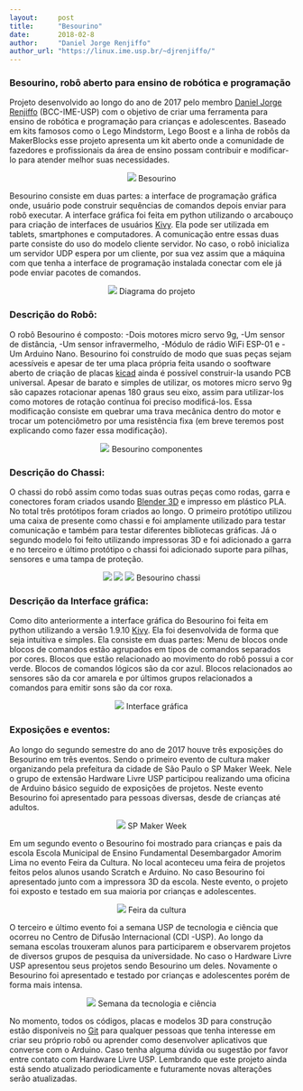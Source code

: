 ```yaml
---
layout:     post
title:      "Besourino"
date:       2018-02-8
author:     "Daniel Jorge Renjiffo"
author_url: "https://linux.ime.usp.br/~djrenjiffo/"
---
```



### Besourino, robô aberto para ensino de robótica e programação
Projeto desenvolvido ao longo do ano de 2017 pelo membro [Daniel Jorge Renjiffo][pessoal] (BCC-IME-USP) com o objetivo de criar uma ferramenta para ensino de robótica e programação para crianças e adolescentes. Baseado em kits famosos como o Lego Mindstorm, Lego Boost e a linha de robôs da MakerBlocks esse projeto apresenta um kit aberto onde a comunidade de fazedores e profissionais da área de ensino possam contribuir e modificar-lo para atender melhor suas necessidades.

<p style="text-align: center;">
    <img src="{{ site.baseurl }}/post_img/besourino/besourino_use_cut.png" style="margin: 0 auto; max-height: 390px;" />
Besourino
</p>

Besourino consiste em duas partes: a interface de programação gráfica onde, usuário pode construir sequências de comandos depois enviar para robô executar. A interface gráfica foi feita em python utilizando o arcabouço para criação de interfaces de usuários [Kivy][kivy]. Ela pode ser utilizada em tablets, smartphones e computadores. A comunicação entre essas duas parte consiste do uso do modelo cliente servidor. No caso, o robô inicializa um servidor UDP espera por um cliente, por sua vez assim que a máquina com que tenha a interface de programação instalada conectar com ele já pode enviar pacotes de  comandos.

<p style="text-align: center;">
    <img src="{{ site.baseurl }}/post_img/besourino/diagramaDeProjeto.png" style="margin: 0 auto; max-height: 390px;" />
Diagrama do projeto
</p>

### Descrição do Robô:
O robô Besourino é composto:
-Dois motores micro servo 9g,
-Um sensor de distância,
-Um sensor infravermelho,
-Módulo de rádio WiFi ESP-01 e
-Um Arduino Nano.
Besourino foi construído de modo que suas peças sejam acessíveis e apesar de ter uma placa própria feita usando o sooftware aberto de criação de placas [kicad][kicad] ainda é possível construir-la usando PCB universal. Apesar de barato e simples de utilizar, os motores micro servo 9g são capazes rotacionar apenas 180 graus seu eixo, assim para utilizar-los como motores de rotação contínua foi preciso modificá-los. Essa modificação consiste em quebrar uma trava mecânica dentro do motor e trocar um potenciômetro por uma resistência  fixa (em breve teremos post explicando como fazer essa modificação).

<p style="text-align: center;">
    <img src="{{ site.baseurl }}/post_img/besourino/besourinoText.jpg" style="margin: 0 auto; max-height: 390px;" />
Besourino componentes
</p>

### Descrição do Chassi:
O chassi do robô assim como todas suas outras peças como rodas, garra e conectores foram criados usando [Blender 3D][blender] e impresso em plástico PLA. No total três protótipos foram criados ao longo. O primeiro protótipo utilizou uma caixa de presente como chassi e foi amplamente utilizado para testar comunicação e também para testar diferentes bibliotecas gráficas. Já o segundo modelo foi feito utilizando impressoras 3D e foi adicionado a garra e no terceiro e último protótipo o chassi foi adicionado suporte para pilhas, sensores e uma tampa de proteção.

<p style="text-align: center;">
    <img src="{{ site.baseurl }}/post_img/besourino/base1.jpg" style="margin: 0 auto; max-height: 390px;" />
    <img src="{{ site.baseurl }}/post_img/besourino/base2.jpg" style="margin: 0 auto; max-height: 390px;" />
    <img src="{{ site.baseurl }}/post_img/besourino/besourino1.png" style="margin: 0 auto; max-height: 390px;" />
Besourino chassi
</p>

### Descrição da Interface gráfica:
Como dito anteriormente a interface gráfica do Besourino foi feita em python utilizando a versão 1.9.10 [Kivy][kivy]. Ela foi desenvolvida de forma que seja intuitiva e simples. Ela consiste em duas partes: Menu de blocos onde blocos de comandos estão agrupados em tipos de comandos separados por cores. Blocos que estão relacionado ao movimento do robô possui a cor verde. Blocos de comandos lógicos são da cor azul. Blocos relacionados ao sensores são da cor amarela e por últimos grupos relacionados a comandos para emitir sons são da cor roxa.

<p style="text-align: center;">
    <img src="{{ site.baseurl }}/post_img/besourino/commandText.jpg" style="margin: 0 auto; max-height: 390px;" />
Interface gráfica
</p>

### Exposições e eventos:
Ao longo do segundo semestre do ano de 2017 houve três exposições do Besourino
em três eventos. Sendo o primeiro evento de cultura maker organizando pela
prefeitura da cidade de São Paulo o SP Maker Week. Nele o grupo de extensão
Hardware Livre USP participou realizando uma oficina de Arduino básico seguido
de exposições de projetos. Neste evento Besourino foi apresentado para pessoas
diversas, desde de crianças até adultos.

<p style="text-align: center;">
    <img src="{{ site.baseurl }}/post_img/besourino/spmaker.jpg" style="margin: 0 auto; max-height: 390px;" />
SP Maker Week
</p>

Em um segundo evento o Besourino foi mostrado para crianças e pais da escola Escola Municipal de Ensino Fundamental Desembargador Amorim Lima no evento  Feira da Cultura. No local aconteceu uma feira de projetos feitos pelos alunos usando Scratch e Arduino. No caso  Besourino foi apresentado junto com a impressora 3D da escola. Neste evento, o projeto foi exposto
e testado em sua maioria por crianças e adolescentes.


<p style="text-align: center;">
    <img src="{{ site.baseurl }}/post_img/besourino/feiracultura.jpg" style="margin: 0 auto; max-height: 390px;" />
Feira da cultura
</p>

O terceiro e último evento foi a semana USP de tecnologia e ciência que ocorreu no Centro de Difusão Internacional (CDI -USP).  Ao longo da semana escolas trouxeram alunos para participarem e observarem projetos de diversos grupos de pesquisa da universidade. No caso o Hardware Livre USP apresentou seus projetos sendo Besourino um deles. Novamente o Besourino foi apresentado e testado por crianças e adolescentes porém de forma mais intensa.

<p style="text-align: center;">
    <img src="{{ site.baseurl }}/post_img/besourino/semanausp.jpg" style="margin: 0 auto; max-height: 390px;" />
Semana da tecnologia e ciência
</p>

No momento, todos os códigos,  placas e modelos 3D para construção estão disponíveis no [Git][git] para qualquer pessoas que tenha interesse em criar seu próprio robô ou aprender como desenvolver aplicativos que converse com o Arduino. Caso tenha alguma dúvida ou sugestão por favor entre contato com Hardware Livre USP. Lembrando que este projeto ainda está sendo  atualizado periodicamente e futuramente novas alterações serão atualizadas.

[kicad]: <http://kicad-pcb.org/>
[kivy]: <https://kivy.org/>
[blender]: <https://www.blender.org/>
[pessoal]: <https://linux.ime.usp.br/~djrenjiffo/>
[git]: <https://github.com/DiJei/Besourino>

